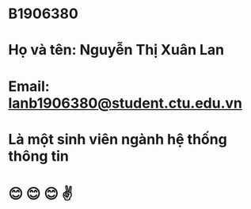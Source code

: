 # B1906380
# Họ và tên: Nguyễn Thị Xuân Lan
# Email: lanb1906380@student.ctu.edu.vn
# Là một sinh viên ngành hệ thống thông tin 
# 😊 😊 😊 ✌️

